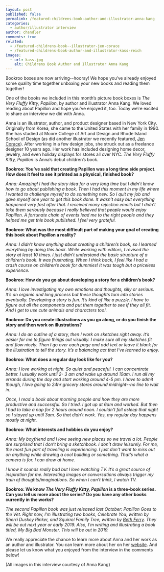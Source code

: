 ```yaml
---
layout: post
published: false
permalink: /featured-childrens-book-author-and-illustrator-anna-kang
categories:
  - author/illustrator interview
author: chandler
comments: true
related:
  - /featured-childrens-book--illustrator-jen-corace
  - /featured-childrens-book-author-and-illustrator-kass-reich
images:
  - url: kass.jpg
    alt: Childrens Book Author and Illustrator Anna Kang
---
```

Bookroo boxes are now arriving--hooray! We hope you’ve already enjoyed some quality time together unboxing your new books and reading them together!

One of the books we included in this month’s picture book boxes is _The Very Fluffy Kitty, Papillon_, by author and illustrator Anna Kang. We loved reading about Papillon and hope you’ve enjoyed it, too. Today we’re excited to share an interview we did with Anna.

Anna is an illustrator, author, and product designer based in New York City. Originally from Korea, she came to the United States with her family in 1990. She has studied at Moore College of Art and Design and Rhode Island School of Design (as did another illustrator we recently featured, [Jen Corace](http://blog.bookroo.com/featured-childrens-book-illustrator-jen-corace)). After working in a few design jobs, she struck out as a freelance designer 10 years ago. Her work has included designing home decor, jewelry, and even holiday displays for stores all over NYC. _The Very Fluffy Kitty, Papillon_ is Anna’s debut children’s book.

**Bookroo: You’ve said that creating Papillon was a long time side project. How does it feel to see it printed as a physical, finished book?**

_Anna: Amazing! I had the story idea for a very long time but I didn’t know how to go about publishing a book. Then I had this moment in my life where I wanted to challenge myself to do something new. So I quit my job and gave myself one year to get this book done. It wasn’t easy but everything happened very fast after that. I received many rejection emails but I didn’t take them seriously because I really believed that people would enjoy Papillon. A fortunate chain of events lead me to the right people and they helped me get this book published. I feel very grateful._

**Bookroo: What was the most difficult part of making your goal of creating this book about Papillon a reality?**

_Anna: I didn’t know anything about creating a children’s book, so I learned everything by doing this book. While working with editors, I revised the story at least 10 times. I just didn’t understand the basic structure of a children’s book. It was frustrating. When I think back, I feel like I had a crash course on children’s book for dummies! It was tough but a priceless experience._

**Bookroo: How do you go about developing a story for a children’s book?**

_Anna: I love investigating my own emotions and thoughts, silly or serious. It’s an organic and long process but these thoughts turn into stories eventually. Developing a story is fun. It’s kind of like a puzzle. I have to figure out all the components and put them together to see if they all fit. And I get to use cute animals and characters too!._

**Bookroo: Do you create illustrations as you go along, or do you finish the story and then work on illustrations?**

_Anna: I do an outline of a story, then I work on sketches right away. It’s easier for me to figure things out visually. I make sure all my sketches fit and flow nicely. Then I go over each page and add text or leave it blank for the illustration to tell the story. It’s a balancing act that I've learned to enjoy._

**Bookroo: What does a regular day look like for you?**

_Anna: I love working at night. So quiet and peaceful. I can concentrate better. I usually work until 2- 3 am and wake up around 10am. I run all my errands during the day and start working around 4-5 pm. I have to admit though, I love going to 24hr grocery stores around midnight--no line to wait in._

_Once, I read a book about morning people and how they are more productive and successful. So I tried. I got up at 6am and worked. But then I had to take a nap for 2 hours around noon. I couldn’t fall asleep that night so I stayed up until 3am. So that didn’t work. Yes, my regular day happens mostly at night._

**Bookroo: What interests and hobbies do you enjoy?**

_Anna: My boyfriend and I love seeing new places so we travel a lot. People are surprised that I don’t bring a sketchbook. I don’t draw leisurely. For me, the most fun part of traveling is experiencing. I just don’t want to miss out on anything while drawing a cool building or something. That’s what a camera is for. I can draw at home._

_I know it sounds really bad but I love watching TV. It’s a great source of inspiration for me. Interesting images or conversations always trigger my train of thoughts/imaginations. So when I can’t think, I watch TV._

**Bookroo: We know _The Very Fluffy Kitty, Papillon_ is a three-book series. Can you tell us more about the series? Do you have any other books currently in the works?** 

_The second Papillon book was just released last October: Papillon Goes to the Vet. Right now, I’m illustrating two books, Celebrate You, written by Sherri Duskey Rinker, and Squirrel Family Tree, written by [Beth Ferry](http://blog.bookroo.com/featured-childrens-book-author-beth-ferry). They will be out next year or early 2019. Also, I’m writing and illustrating a book titled, My Big Bad Monster. This will be out in 2019._

We really appreciate the chance to learn more about Anna and her work as an author and illustrator. You can learn more about her on her [website](http://www.annakangdesign.com/about-me/). And please let us know what you enjoyed from the interview in the comments below!

(All images in this interview courtesy of Anna Kang)